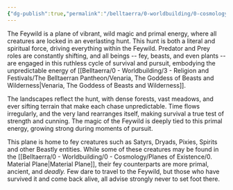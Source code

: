 ```yaml
---
{"dg-publish":true,"permalink":"/belltaerra/0-worldbuilding/0-cosmology/planes-of-existence/3-feywild/"}
---
```


The Feywild is a plane of vibrant, wild magic and primal energy, where all creatures are locked in an everlasting hunt. This hunt is both a literal and spiritual force, driving everything within the Feywild. Predator and Prey roles are constantly shifting, and all beings -- fey, beasts, and even plants -- are engaged in this ruthless cycle of survival and pursuit, embodying the unpredictable energy of [[Belltaerra/0 - Worldbuilding/3 - Religion and Festivals/The Belltaerran Pantheon/Venaria, The Goddess of Beasts and Wilderness\|Venaria, The Goddess of Beasts and Wilderness]].

The landscapes reflect the hunt, with dense forests, vast meadows, and ever sifting terrain that make each chase unpredictable. Time flows irregularly, and the very land rearranges itself, making survival a true test of strength and cunning. The magic of the Feywild is deeply tied to this primal energy, growing strong during moments of pursuit.

This plane is home to fey creatures such as Satyrs, Dryads, Pixies, Spirits and other Beastly entities. While some of these creatures may be found in the [[Belltaerra/0 - Worldbuilding/0 - Cosmology/Planes of Existence/0. Material Plane\|Material Plane]], their fey counterparts are more primal, ancient, and _deadly._ Few dare to travel to the Feywild, but those who have survived it and come back alive, all advise strongly never to set foot there.